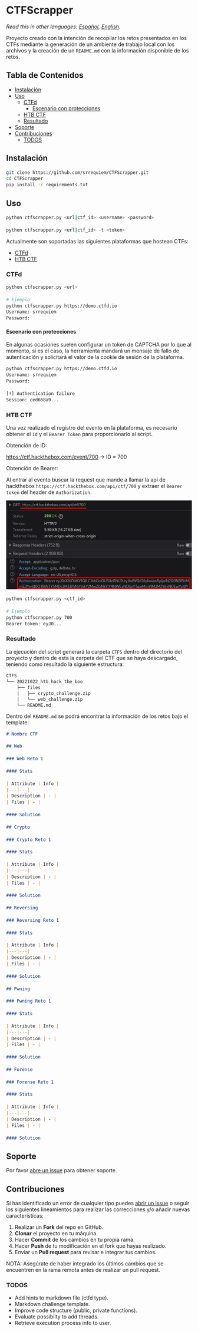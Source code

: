 # CTFScrapper

*Read this in other languages: [Español](README.md), [English](README.en.md).*

Proyecto creado con la intención de recopilar los retos presentados en los CTFs mediante la generación de un ambiente de trabajo local con los archivos y la creación de un `README.md` con la información disponible de los retos.

## Tabla de Contenidos

- [Instalación](#instalación)
- [Uso](#uso)
  - [CTFd](#ctfd)
    - [Escenario con protecciones](#escenario-con-protecciones)
  - [HTB CTF](#htb-ctf)
  - [Resultado](#resultado)
- [Soporte](#soporte)
- [Contribuciones](#contribuciones)
  - [TODOS](#todos)

## Instalación

```bash
git clone https://github.com/srrequiem/CTFScrapper.git
cd CTFScrapper
pip install -r requirements.txt
```

## Uso

```bash
python ctfscrapper.py <url|ctf_id> <username> <password>

python ctfscrapper.py <url|ctf_id> -t <token>
```

Actualmente son soportadas las siguientes plataformas que hostean CTFs:

- [CTFd](https://ctfd.io/)
- [HTB CTF](https://ctf.hackthebox.com/)

### CTFd

```bash
python ctfscrapper.py <url>

# Ejemplo
python ctfscrapper.py https://demo.ctfd.io
Username: srrequiem
Password:
```

#### Escenario con protecciones

En algunas ocasiones suelen configurar un token de CAPTCHA por lo que al momento, si es el caso, la herramienta mandará un mensaje de fallo de autenticación y solicitará el valor de la cookie de sesión de la plataforma.

```bash
python ctfscrapper.py https://demo.ctfd.io
Username: srrequiem
Password:

[!] Authentication failure
Session: ced668a9...
```

### HTB CTF

Una vez realizado el registro del evento en la plataforma, es necesario obtener el `id` y el `Bearer Token` para proporcionarlo al script.

Obtención de ID:

https://ctf.hackthebox.com/event/700 &rarr; ID = 700

Obtención de Bearer:

Al entrar al evento buscar la request que mande a llamar la api de hackthebox `https://ctf.hackthebox.com/api/ctf/700` y extraer el `Bearer token` del header de `Authorization`.

![Extracción de Bearer token](bearer.png)

```bash
python ctfscrapper.py <ctf_id>

# Ejemplo
python ctfscrapper.py 700
Bearer token: eyJ0...
```

### Resultado

La ejecución del script generará la carpeta `CTFS` dentro del directorio del proyecto y dentro de esta la carpeta del CTF que se haya descargado, teniendo como resultado la siguiente estructura:

```text
CTFS
└── 20221022_htb_hack_the_boo
    ├── files
    │   ├── crypto_challenge.zip
    │   └── web_challenge.zip
    └── README.md
```

Dentro del `README.md` se podrá encontrar la información de los retos bajo el template:

```markdown
# Nombre CTF

## Web

### Web Reto 1

#### Stats

| Attribute | Info |
|---|---|
| Description | - |
| Files | - |

#### Solution

## Crypto

### Crypto Reto 1

#### Stats

| Attribute | Info |
|---|---|
| Description | - |
| Files | - |

#### Solution

## Reversing

### Reversing Reto 1

#### Stats

| Attribute | Info |
|---|---|
| Description | - |
| Files | - |

#### Solution

## Pwning

### Pwning Reto 1

#### Stats

| Attribute | Info |
|---|---|
| Description | - |
| Files | - |

#### Solution

## Forense

### Forense Reto 1

#### Stats

| Attribute | Info |
|---|---|
| Description | - |
| Files | - |

#### Solution

```

## Soporte

Por favor [abre un issue](https://github.com/srrequiem/CTFScrapper/issues/new) para obtener soporte.

## Contribuciones

Si has identificado un error de cualquier tipo puedes [abrir un issue](https://github.com/srrequiem/CTFScrapper/issues/new) o seguir los siguientes lineamientos para realizar las correcciones y/o añadir nuevas características:

1. Realizar un **Fork** del repo en GitHub.
2. **Clonar** el proyecto en tu máquina.
3. Hacer **Commit** de los cambios en tu propia rama.
4. Hacer **Push** de tu modificación en el fork que hayas realizado.
5. Enviar un **Pull request** para revisar e integrar tus cambios.

NOTA: Asegúrate de haber integrado los últimos cambios que se encuentren en la rama remota antes de realizar un pull request.

### TODOS

- Add hints to markdown file (ctfd type).
- Markdown challenge template.
- Improve code structure (public, private functions).
- Evaluate possibilty to add threads.
- Retrieve execution process info to user.
